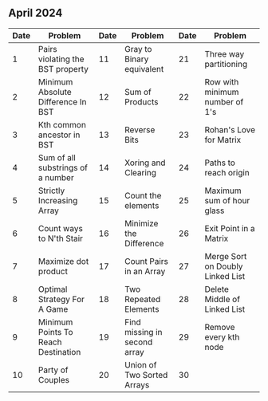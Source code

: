 ## April 2024

| Date | Problem                             | Date | Problem                      | Date | Problem                          |
| ---- | ----------------------------------- | ---- | ---------------------------- | ---- | -------------------------------- |
| 1    | Pairs violating the BST property    | 11   | Gray to Binary equivalent    | 21   | Three way partitioning           |
| 2    | Minimum Absolute Difference In BST  | 12   | Sum of Products              | 22   | Row with minimum number of 1's   |
| 3    | Kth common ancestor in BST          | 13   | Reverse Bits                 | 23   | Rohan's Love for Matrix          |
| 4    | Sum of all substrings of a number   | 14   | Xoring and Clearing          | 24   | Paths to reach origin            |
| 5    | Strictly Increasing Array           | 15   | Count the elements           | 25   | Maximum sum of hour glass        |
| 6    | Count ways to N'th Stair            | 16   | Minimize the Difference      | 26   | Exit Point in a Matrix           |
| 7    | Maximize dot product                | 17   | Count Pairs in an Array      | 27   | Merge Sort on Doubly Linked List |
| 8    | Optimal Strategy For A Game         | 18   | Two Repeated Elements        | 28   | Delete Middle of Linked List     |
| 9    | Minimum Points To Reach Destination | 19   | Find missing in second array | 29   | Remove every kth node            |
| 10   | Party of Couples                    | 20   | Union of Two Sorted Arrays   | 30   |                                  |
